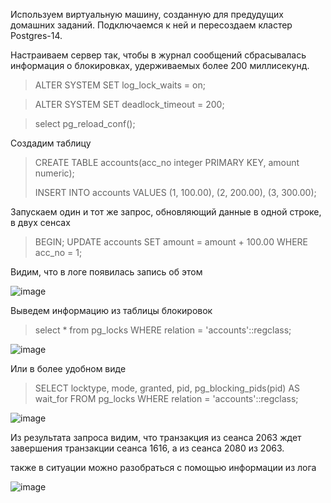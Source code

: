 Используем виртуальную машину, созданную для предудущих домашних заданий. Подключаемся к ней и пересоздаем кластер Postgres-14.

Настраиваем сервер так, чтобы в журнал сообщений сбрасывалась информация о блокировках, удерживаемых более 200 миллисекунд.

> ALTER SYSTEM SET log_lock_waits = on;

> ALTER SYSTEM SET deadlock_timeout = 200;

> select pg_reload_conf();

Создадим таблицу

> CREATE TABLE accounts(acc_no integer PRIMARY KEY, amount numeric);
> 
> INSERT INTO accounts VALUES (1, 100.00), (2, 200.00), (3, 300.00);

Запускаем один и тот же запрос, обновляющий данные в одной строке, в двух сенсах

> BEGIN;
> UPDATE accounts SET amount = amount + 100.00 WHERE acc_no = 1;

Видим, что в логе появилась запись об этом

![image](https://user-images.githubusercontent.com/116566498/203547736-8127304a-9595-44c8-8ed3-4fe452beed65.png)

Выведем информацию из таблицы блокировок

> select * from pg_locks WHERE relation = 'accounts'::regclass;

![image](https://user-images.githubusercontent.com/116566498/203554802-1f598e1e-f33f-41d9-9a26-672ec554b4bd.png)

Или в более удобном виде

> SELECT locktype, mode, granted, pid, pg_blocking_pids(pid) AS wait_for FROM pg_locks WHERE relation = 'accounts'::regclass;

![image](https://user-images.githubusercontent.com/116566498/203555010-30713546-f4d6-46b9-9956-395a5d4594c8.png)

Из результата запроса видим, что транзакция из сеанса 2063 ждет завершения транзакции сеанса 1616, а из сеанса 2080 из 2063.

также в ситуации можно разобраться с помощью информации из лога

![image](https://user-images.githubusercontent.com/116566498/203556867-01c17f23-7bd1-4d97-a835-78accf77e3c9.png)



